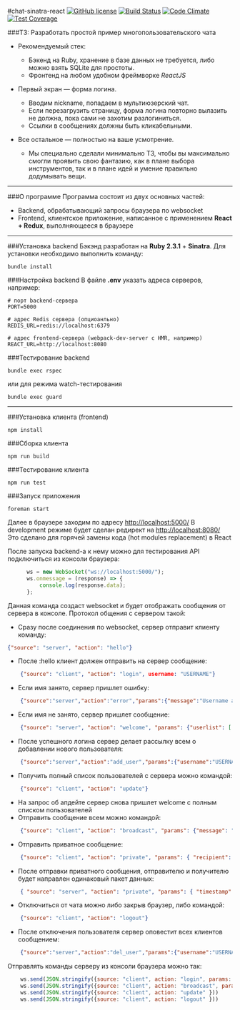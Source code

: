 #chat-sinatra-react
[![GitHub license](https://img.shields.io/badge/license-ISC-blue.svg)](https://raw.githubusercontent.com/anyley/chat-sinatra-react/master/LICENSE) [![Build Status](https://travis-ci.org/anyley/chat-sinatra-react.svg?branch=master)](https://travis-ci.org/anyley/chat-sinatra-react) [![Code Climate](https://codeclimate.com/github/anyley/chat-sinatra-react/badges/gpa.svg)](https://codeclimate.com/github/anyley/chat-sinatra-react) [![Test Coverage](https://codeclimate.com/github/anyley/chat-sinatra-react/badges/coverage.svg)](https://codeclimate.com/github/anyley/chat-sinatra-react/coverage)

###ТЗ: Разработать простой пример многопользовательского чата

* Рекомендуемый стек:
    - Бэкенд на Ruby, хранение в базе данных не требуется,
либо можно взять SQLite для простоты.
    - Фронтенд на любом удобном фреймворке *ReactJS*

* Первый экран — форма логина.
    - Вводим nickname, попадаем в мультиюзерский чат.
    - Если перезагрузить страницу, форма логина повторно вылазить не должна, пока сами не захотим разлогиниться.
    - Ссылки в сообщениях должны быть кликабельными.

* Все остальное — полностью на ваше усмотрение.
    - Мы специально сделали минимально ТЗ,
    чтобы вы максимально смогли проявить свою фантазию,
    как в плане выбора инструментов, так и в плане идей
    и умение правильно додумывать вещи.

---
###О программе
Программа состоит из двух основных частей:
- Backend, обрабатывающий запросы браузера по websocket
- Frontend, клиентское приложение, написанное с применением **React + Redux**,
выполняющееся в браузере

---
###Установка backend
Бэкэнд разработан на **Ruby 2.3.1** + **Sinatra**.
Для установки необходимо выполнить команду:

    bundle install

###Настройка backend
В файле **.env** указать адреса серверов, например:

    # порт backend-сервера
    PORT=5000
    
    # адрес Redis сервера (опциоанльно)
    REDIS_URL=redis://localhost:6379
    
    # адрес frontend-сервера (webpack-dev-server с HMR, например)
    REACT_URL=http://localhost:8080

###Тестирование backend
    
    bundle exec rspec

или для режима watch-тестирования

    bundle exec guard
    
---
###Установка клиента (frontend)
    
    npm install

###Сборка клиента
    
    npm run build
    
###Тестирование клиента
 
    npm run test
    
###Запуск приложения

    foreman start 
    
Далее в браузере заходим по адресу [http://localhost:5000/](http://localhost:5000/)
В development режиме будет сделан редирект на [http://localhost:8080/](http://localhost:8080/)
Это сделано для горячей замены кода (hot modules replacement) в React

После запуска backend-а к нему можно для тестирования API подключиться из консоли браузера:
```javascript
      ws = new WebSocket("ws://localhost:5000/");
      ws.onmessage = (response) => {
          console.log(response.data);
      };
```
Данная команда создаст websocket и будет отображать сообщения от сервера в консоле.
Протокол общения с сервером такой:

* Сразу после соединения по websocket, сервер отправит клиенту команду:
```json
{"source": "server", "action": "hello"}
```
* После :hello клиент должен отправить на сервер сообщение:
```json
    {"source": "client", "action": "login", username: "USERNAME"}
```
* Если имя занято, сервер пришлет ошибку:
```json
    {"source":"server","action":"error","params":{"message":"Username already used"}}
```
* Если имя не занято, сервер пришлет сообщение:
```json
    {"source": "server", "action": "welcome", "params": {"userlist": [...]}}
```
* После успешного логина сервер делает рассылку всем о добавлении нового пользователя:
```json
    {"source":"server","action":"add_user","params":{"username":"USERNAME"}}
```
* Получить полный список пользователей с сервера можно командой:
```json
    {"source": "client", "action": "update"}
```
* На запрос об апдейте сервер снова пришлет welcome с полным списком пользователей
* Отправить сообщение всем можно командой:
```json
    {"source": "client", "action": "broadcast", "params": {"message": "hi all"}}
```
* Отправить приватное сообщение:
```json
    {"source": "client", "action": "private", "params": { "recipient": "USER_2", "message": "hello" } }
```
* После отправки приватного сообщения, отправителю и получителю будет направлен одинаковый пакет данных:
```json
    { "source": "server", "action": "private", "params": { "timestamp": 1472512730000, "sender": "USER_1", "recipient": "USER_2", "message": "Hi USER_2", "uuid": "774f9cd8-9c62-478e-bd47-2e817861bb7a" }
```
* Отключиться от чата можно либо закрыв браузер, либо командой:
```json
    {"source": "client", "action": "logout"}
```
* После отключения пользователя сервер оповестит всех клиентов сообщением:
```json
    {"source":"server","action":"del_user","params":{"username":"USERNAME"}}
```
Отправлять команды серверу из консоли браузера можно так:
```javascript
    ws.send(JSON.stringify({source: "client", action: "login", params: {username: "Name"}}))
    ws.send(JSON.stringify({source: "client", action: "broadcast", params: {message: "hi all"}}))
    ws.send(JSON.stringify({source: "client", action: "update" }))
    ws.send(JSON.stringify({source: "client", action: "logout" }))
```
